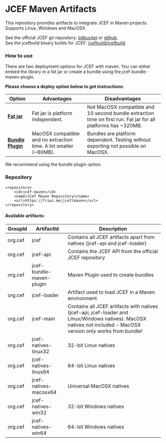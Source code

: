 # JCEF Maven Artifacts #

This repository provides artifacts to integrate JCEF in Maven projects.
Supports Linux, Windows and MacOSX.

See the official JCEF git repository:
<a href="https://bitbucket.org/chromiumembedded/java-cef/src/master/">bitbucket</a> or 
<a href="https://github.com/chromiumembedded/java-cef">github</a>.<br/>
See the jcefbuild binary builds for JCEF:
<a href="https://github.com/jcefbuild/jcefbuild">jcefbuild/jcefbuild</a>.

### How to use ###

There are two deployment options for JCEF with maven.
You can either embed the library in a fat jar or create a bundle
using the jcef-bundle-maven-plugin.

<b>Please choose a deploy option below to get instructions:</b>

|Option|Advantages|Disadvantages|
|----|-------|-----|
|**[Fat jar](doc/FAT_JAR.md)**|Fat jar is platform independent.|Not MacOSX compatible and 10 second bundle extraction time on first run. Fat jar for all platforms has ~320MB.|
|**[Bundle Plugin](doc/BUNDLE_PLUGIN.md)**|MacOSX compatible and no extraction time. A lot smaller (~80MB).|Bundles are platform dependent. Testing without exporting not possible on MacOSX.|
We recommend using the bundle plugin option.

### Repository ###

```
<repository>
    <id>jcef-maven</id>
    <name>JCef Maven Repository</name>
    <url>https://friwi.me/jcef/maven</url>
</repository>
```

#### Available artifacts: ####

|GroupId|ArtifactId|Description|
|-------|----------|-----------|
|org.cef|jcef|Contains all JCEF artifacts apart from natives (jcef-api and jcef-loader)|
|org.cef|jcef-api|Contains the JCEF API from the official JCEF repository|
|org.cef|jcef-bundle-maven-plugin|Maven Plugin used to create bundles|
|org.cef|jcef-loader|Artifact used to load JCEF in a Maven environment|
|org.cef|jcef-main|Contains all JCEF artifacts with natives (jcef-api, jcef-loader and Linux/Windows natives). MacOSX natives not included - MacOSX version only works from bundle!|
|org.cef|jcef-natives-linux32|32-bit Linux natives|
|org.cef|jcef-natives-linux64|64-bit Linux natives|
|org.cef|jcef-natives-macosx64|Universal MacOSX natives|
|org.cef|jcef-natives-win32|32-bit Windows natives|
|org.cef|jcef-natives-win64|64-bit Windows natives|